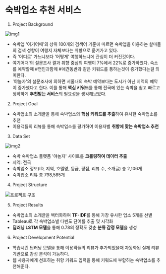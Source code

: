 # 숙박업소 추천 서비스

1. Project Background

![img1](https://user-images.githubusercontent.com/106293176/226905477-19d73603-6fb6-44f5-9195-f89efca737a2.png)


- 숙박앱 '여기어때'의 상위 100개의 검색어 기준에 따르면 숙박앱을 이용하는 살마들의 검색 성향이 여행지 자체보다는 취향으로 옮겨가고 있다. 
- 즉 '어디로' 가느냐보다 '어떻게' 여행하느냐에 관심이 더 커진것이다.
- 여기어때'의 설문조사 결과 취향 중심의 여행이 7%에서 22%로 증가하였다. 숙소를 예약할때 #연인과함께 #애견동반과 같은 키워드를 통하는것이 증가했다는걸 의미한다.
- '야놀자'의 설문조사에 의하면 서울내의 숙박 예약보다는 도시가 아닌 지역의 예약이 증가했다고 한다. 이를 통해 **핵심 키워드**를 통해 전국에 있는 숙박을 쉽고 빠르고 정확하게 **추천받는 서비스**의 필요성을 생각해보았다.






2. Project Goal

- 숙박업소의 소개글을 통해 숙박업소의 **핵심 키워드를 추출**하여 유사한 숙박업소를 추천
- 이용객들의 리뷰를 통해 숙박업소를 평가하여 이용자별 **취향에 맞는 숙박업소 추천**









3. Data Set

![img2](https://user-images.githubusercontent.com/106293176/226905487-d176beab-a066-49fa-bddd-7c9548f54dc8.png)
- 숙박 숙박업소 플랫폼 '야놀자' 사이트를 **크롤링하여 데이터 추출**
- 지역: 전국
- 숙박업소 정보(ID, 지역, 호텔명, 등급, 평점, 리뷰 수, 소개글) 총 2,106개
- 숙박업소 리뷰 총 798,585개







4. Project Structure

![프로젝트 구조](https://user-images.githubusercontent.com/106293176/226905490-f58a9e3e-c798-4711-b761-387b35d590ed.png)








5. Project Results

- 숙박업소의 소개글을 벡터화하여 **TF-IDF**를 통해 가장 유사한 업소 5개를 선별
- Tableau로 각 숙박업소별 다빈도 단어를 추출 및 시각화
- **딥러닝 LSTM 모델**을 통해  0.78의 정확도 갖춘 **분류 감정 모델**을 생성








6. Project Development Potential

- 학습시킨 딥러닝 모델을 통해 이용객들의 리뷰가 추가되었을때 자동화된 실제 리뷰 기반으로 감성 분석이 가능하다.
- 웹 사용자에게 선호하는 취향 키워드 입력을 통해  키워드에 부합하는 숙박업소를 추천해준다.



